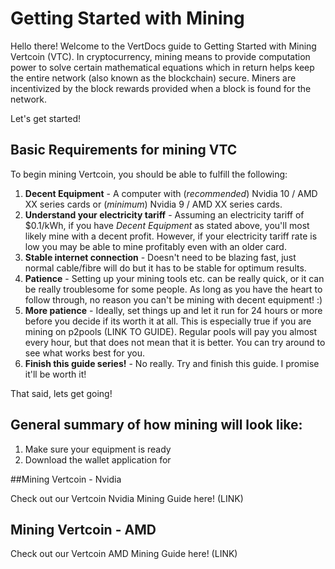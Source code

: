 # Getting Started with Mining

Hello there! Welcome to the VertDocs guide to Getting Started with Mining Vertcoin (VTC). In cryptocurrency, mining means to provide computation power to solve certain mathematical equations which in return helps keep the entire network (also known as the blockchain) secure. Miners are incentivized by the block rewards provided when a block is found for the network.

Let's get started!

## Basic Requirements for mining VTC

To begin mining Vertcoin, you should be able to fulfill the following:

1. **Decent Equipment** - A computer with (*recommended*) Nvidia 10 / AMD XX series cards or (*minimum*) Nvidia 9 / AMD XX series cards. 
2. **Understand your electricity tariff** - Assuming an electricity tariff of $0.1/kWh, if you have *Decent Equipment* as stated above, you'll most likely mine with a decent profit. However, if your electricity tariff rate is low you may be able to mine profitably even with an older card.
3. **Stable internet connection** - Doesn't need to be blazing fast, just normal cable/fibre will do but it has to be stable for optimum results.
4. **Patience** - Setting up your mining tools etc. can be really quick, or it can be really troublesome for some people. As long as you have the heart to follow through, no reason you can't be mining with decent equipment! :)
5. **More patience** - Ideally, set things up and let it run for 24 hours or more before you decide if its worth it at all. This is especially true if you are mining on p2pools (LINK TO GUIDE). Regular pools will pay you almost every hour, but that does not mean that it is better. You can try around to see what works best for you.
6. **Finish this guide series!** - No really. Try and finish this guide. I promise it'll be worth it! 

That said, lets get going!

## General summary of how mining will look like:

1. Make sure your equipment is ready
2. Download the wallet application for 

##Mining Vertcoin - Nvidia

Check out our Vertcoin Nvidia Mining Guide here! (LINK)

## Mining Vertcoin - AMD

Check out our Vertcoin AMD Mining Guide here! (LINK)